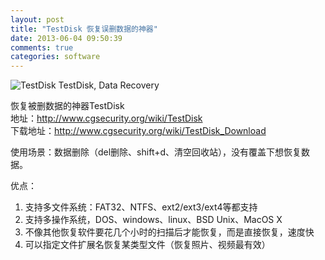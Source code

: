 ```yaml
---
layout: post
title: "TestDisk 恢复误删数据的神器"
date: 2013-06-04 09:50:39
comments: true
categories: software
---
```


![TestDisk](http://www.cgsecurity.org/mw/images/Testdisklogo_clear_100.png)
TestDisk, Data Recovery

恢复被删数据的神器TestDisk  
地址：<http://www.cgsecurity.org/wiki/TestDisk>  
下载地址：<http://www.cgsecurity.org/wiki/TestDisk_Download>

使用场景：数据删除（del删除、shift+d、清空回收站），没有覆盖下想恢复数据。

优点：

1.   支持多文件系统：FAT32、NTFS、ext2/ext3/ext4等都支持
2.   支持多操作系统，DOS、windows、linux、BSD Unix、MacOS X
3.   不像其他恢复软件要花几个小时的扫描后才能恢复，而是直接恢复，速度快
4.   可以指定文件扩展名恢复某类型文件（恢复照片、视频最有效）
